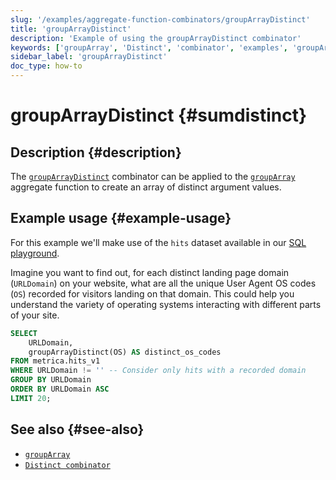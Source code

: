 ```yaml
---
slug: '/examples/aggregate-function-combinators/groupArrayDistinct'
title: 'groupArrayDistinct'
description: 'Example of using the groupArrayDistinct combinator'
keywords: ['groupArray', 'Distinct', 'combinator', 'examples', 'groupArrayDistinct']
sidebar_label: 'groupArrayDistinct'
doc_type: how-to
---
```


# groupArrayDistinct {#sumdistinct}

## Description {#description}

The [`groupArrayDistinct`](/sql-reference/aggregate-functions/combinators#-foreach) combinator
can be applied to the [`groupArray`](/sql-reference/aggregate-functions/reference/sum) aggregate function to create an array
of distinct argument values.

## Example usage {#example-usage}

For this example we'll make use of the `hits` dataset available in our [SQL playground](https://sql.clickhouse.com/).

Imagine you want to find out, for each distinct landing page domain (`URLDomain`)
on your website, what are all the unique User Agent OS codes (`OS`) recorded for
visitors landing on that domain. This could help you understand the variety of 
operating systems interacting with different parts of your site.

```sql runnable
SELECT
    URLDomain,
    groupArrayDistinct(OS) AS distinct_os_codes
FROM metrica.hits_v1
WHERE URLDomain != '' -- Consider only hits with a recorded domain
GROUP BY URLDomain
ORDER BY URLDomain ASC
LIMIT 20;
```

## See also {#see-also}
- [`groupArray`](/sql-reference/aggregate-functions/reference/grouparray)
- [`Distinct combinator`](/sql-reference/aggregate-functions/combinators#-distinct)

